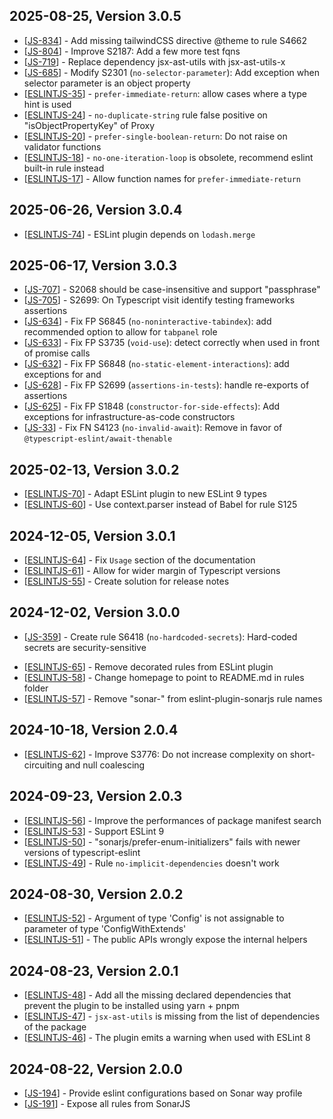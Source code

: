 ## 2025-08-25, Version 3.0.5

- [[JS-834](https://sonarsource.atlassian.net/browse/JS-834)] - Add missing tailwindCSS directive @theme to rule S4662
- [[JS-804](https://sonarsource.atlassian.net/browse/JS-804)] - Improve S2187: Add a few more test fqns
- [[JS-719](https://sonarsource.atlassian.net/browse/JS-719)] - Replace dependency jsx-ast-utils with jsx-ast-utils-x
- [[JS-685](https://sonarsource.atlassian.net/browse/JS-685)] - Modify S2301 (`no-selector-parameter`): Add exception when selector parameter is an object property
- [[ESLINTJS-35](https://sonarsource.atlassian.net/browse/ESLINTJS-35)] - `prefer-immediate-return`: allow cases where a type hint is used
- [[ESLINTJS-24](https://sonarsource.atlassian.net/browse/ESLINTJS-24)] - `no-duplicate-string` rule false positive on "isObjectPropertyKey" of Proxy
- [[ESLINTJS-20](https://sonarsource.atlassian.net/browse/ESLINTJS-20)] - `prefer-single-boolean-return`: Do not raise on validator functions
- [[ESLINTJS-18](https://sonarsource.atlassian.net/browse/ESLINTJS-18)] - `no-one-iteration-loop` is obsolete, recommend eslint built-in rule instead
- [[ESLINTJS-17](https://sonarsource.atlassian.net/browse/ESLINTJS-17)] - Allow function names for `prefer-immediate-return`

## 2025-06-26, Version 3.0.4

- [[ESLINTJS-74](https://sonarsource.atlassian.net/browse/ESLINTJS-74)] - ESLint plugin depends on `lodash.merge`

## 2025-06-17, Version 3.0.3

- [[JS-707](https://sonarsource.atlassian.net/browse/JS-707)] - S2068 should be case-insensitive and support "passphrase"
- [[JS-705](https://sonarsource.atlassian.net/browse/JS-705)] - S2699: On Typescript visit identify testing frameworks assertions
- [[JS-634](https://sonarsource.atlassian.net/browse/JS-634)] - Fix FP S6845 (`no-noninteractive-tabindex`): add recommended option to allow for `tabpanel` role
- [[JS-633](https://sonarsource.atlassian.net/browse/JS-633)] - Fix FP S3735 (`void-use`): detect correctly when used in front of promise calls
- [[JS-632](https://sonarsource.atlassian.net/browse/JS-632)] - Fix FP S6848 (`no-static-element-interactions`): add exceptions for <a> and <summary>
- [[JS-628](https://sonarsource.atlassian.net/browse/JS-628)] - Fix FP S2699 (`assertions-in-tests`): handle re-exports of assertions
- [[JS-625](https://sonarsource.atlassian.net/browse/JS-625)] - Fix FP S1848 (`constructor-for-side-effects`): Add exceptions for infrastructure-as-code constructors
- [[JS-33](https://sonarsource.atlassian.net/browse/JS-33)] - Fix FN S4123 (`no-invalid-await`): Remove in favor of `@typescript-eslint/await-thenable`

## 2025-02-13, Version 3.0.2

- [[ESLINTJS-70](https://sonarsource.atlassian.net/browse/ESLINTJS-70)] - Adapt ESLint plugin to new ESLint 9 types
- [[ESLINTJS-60](https://sonarsource.atlassian.net/browse/ESLINTJS-60)] - Use context.parser instead of Babel for rule S125

## 2024-12-05, Version 3.0.1

- [[ESLINTJS-64](https://sonarsource.atlassian.net/browse/ESLINTJS-64)] - Fix `Usage` section of the documentation
- [[ESLINTJS-61](https://sonarsource.atlassian.net/browse/ESLINTJS-61)] - Allow for wider margin of Typescript versions
- [[ESLINTJS-55](https://sonarsource.atlassian.net/browse/ESLINTJS-55)] - Create solution for release notes

## 2024-12-02, Version 3.0.0

- [[JS-359](https://sonarsource.atlassian.net/browse/JS-359)] - Create rule S6418 (`no-hardcoded-secrets`): Hard-coded secrets are security-sensitive

* [[ESLINTJS-65](https://sonarsource.atlassian.net/browse/ESLINTJS-65)] - Remove decorated rules from ESLint plugin
* [[ESLINTJS-58](https://sonarsource.atlassian.net/browse/ESLINTJS-58)] - Change homepage to point to README.md in rules folder
* [[ESLINTJS-57](https://sonarsource.atlassian.net/browse/ESLINTJS-57)] - Remove "sonar-" from eslint-plugin-sonarjs rule names

## 2024-10-18, Version 2.0.4

- [[ESLINTJS-62](https://sonarsource.atlassian.net/browse/ESLINTJS-62)] - Improve S3776: Do not increase complexity on short-circuiting and null coalescing

## 2024-09-23, Version 2.0.3

- [[ESLINTJS-56](https://sonarsource.atlassian.net/browse/ESLINTJS-56)] - Improve the performances of package manifest search
- [[ESLINTJS-53](https://sonarsource.atlassian.net/browse/ESLINTJS-53)] - Support ESLint 9
- [[ESLINTJS-50](https://sonarsource.atlassian.net/browse/ESLINTJS-50)] - "sonarjs/prefer-enum-initializers" fails with newer versions of typescript-eslint
- [[ESLINTJS-49](https://sonarsource.atlassian.net/browse/ESLINTJS-49)] - Rule `no-implicit-dependencies` doesn't work

## 2024-08-30, Version 2.0.2

- [[ESLINTJS-52](https://sonarsource.atlassian.net/browse/ESLINTJS-52)] - Argument of type 'Config' is not assignable to parameter of type 'ConfigWithExtends'
- [[ESLINTJS-51](https://sonarsource.atlassian.net/browse/ESLINTJS-51)] - The public APIs wrongly expose the internal helpers

## 2024-08-23, Version 2.0.1

- [[ESLINTJS-48](https://sonarsource.atlassian.net/browse/ESLINTJS-48)] - Add all the missing declared dependencies that prevent the plugin to be installed using yarn + pnpm
- [[ESLINTJS-47](https://sonarsource.atlassian.net/browse/ESLINTJS-47)] - `jsx-ast-utils` is missing from the list of dependencies of the package
- [[ESLINTJS-46](https://sonarsource.atlassian.net/browse/ESLINTJS-46)] - The plugin emits a warning when used with ESLint 8

## 2024-08-22, Version 2.0.0

- [[JS-194](https://sonarsource.atlassian.net/browse/JS-194)] - Provide eslint configurations based on Sonar way profile
- [[JS-191](https://sonarsource.atlassian.net/browse/JS-191)] - Expose all rules from SonarJS
